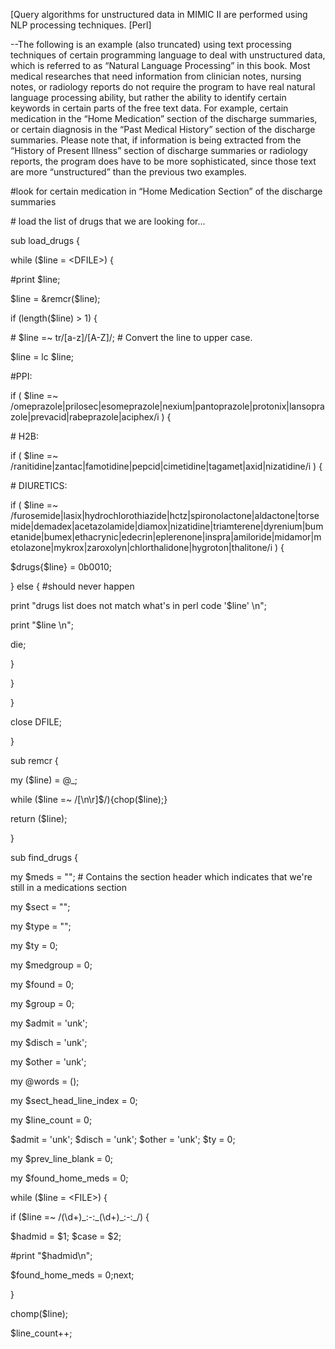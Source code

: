 \[Query algorithms for unstructured data in MIMIC II are performed using
NLP processing techniques. \[Perl\]

--The following is an example (also truncated) using text processing
techniques of certain programming language to deal with unstructured
data, which is referred to as “Natural Language Processing” in this
book. Most medical researches that need information from clinician
notes, nursing notes, or radiology reports do not require the program to
have real natural language processing ability, but rather the ability to
identify certain keywords in certain parts of the free text data. For
example, certain medication in the “Home Medication” section of the
discharge summaries, or certain diagnosis in the “Past Medical History”
section of the discharge summaries. Please note that, if information is
being extracted from the “History of Present Illness” section of
discharge summaries or radiology reports, the program does have to be
more sophisticated, since those text are more “unstructured” than the
previous two examples.

\#look for certain medication in “Home Medication Section” of the
discharge summaries

\# load the list of drugs that we are looking for...

sub load\_drugs {

while (\$line = &lt;DFILE&gt;) {

\#print \$line;

\$line = &remcr(\$line);

if (length(\$line) &gt; 1) {

\# \$line =\~ tr/\[a-z\]/\[A-Z\]/; \# Convert the line to upper case.

\$line = lc \$line;

\#PPI:

if ( \$line =\~
/omeprazole|prilosec|esomeprazole|nexium|pantoprazole|protonix|lansoprazole|prevacid|rabeprazole|aciphex/i
) {

\# H2B:

if ( \$line =\~
/ranitidine|zantac|famotidine|pepcid|cimetidine|tagamet|axid|nizatidine/i
) {

\# DIURETICS:

if ( \$line =\~
/furosemide|lasix|hydrochlorothiazide|hctz|spironolactone|aldactone|torsemide|demadex|acetazolamide|diamox|nizatidine|triamterene|dyrenium|bumetanide|bumex|ethacrynic|edecrin|eplerenone|inspra|amiloride|midamor|metolazone|mykrox|zaroxolyn|chlorthalidone|hygroton|thalitone/i
) {

\$drugs{\$line} = 0b0010;

} else { \#should never happen

print "drugs list does not match what's in perl code '\$line' \\n";

print "\$line \\n";

die;

}

}

}

close DFILE;

}

sub remcr {

my (\$line) = @\_;

while (\$line =\~ /\[\\n\\r\]\$/){chop(\$line);}

return (\$line);

}

sub find\_drugs {

my \$meds = ""; \# Contains the section header which indicates that
we're still in a medications section

my \$sect = "";

my \$type = "";

my \$ty = 0;

my \$medgroup = 0;

my \$found = 0;

my \$group = 0;

my \$admit = 'unk';

my \$disch = 'unk';

my \$other = 'unk';

my @words = ();

my \$sect\_head\_line\_index = 0;

my \$line\_count = 0;

\$admit = 'unk'; \$disch = 'unk'; \$other = 'unk'; \$ty = 0;

my \$prev\_line\_blank = 0;

my \$found\_home\_meds = 0;

while (\$line = &lt;FILE&gt;) {

if (\$line =\~ /(\\d+)\_:-:\_(\\d+)\_:-:\_/) {

\$hadmid = \$1; \$case = \$2;

\#print "\$hadmid\\n";

\$found\_home\_meds = 0;next;

}

chomp(\$line);

\$line\_count++;
